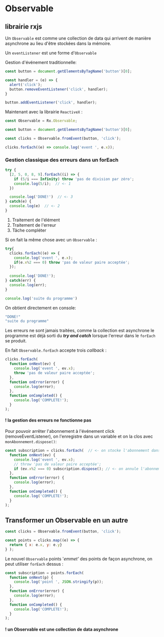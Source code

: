 # Observable

## librairie rxjs

Un `Observable` est comme une collection de data qui arrivent de manière asynchrone au lieu d'être stockées dans la mémoire.

Un `eventListener` est une forme d'`Observable`

Gestion d'événement traditionnelle:

```js
const button = document.getElementsByTagName('button')[0];

const handler = (e) => {
  alert('click');
  button.removeEventListener('click', handler);
}

button.addEventListener('click', handler);
```

Maintenant avec la librairie `ReactiveX` :

```js
const Observable = Rx.Observable;

const button = document.getElementsByTagName('button')[0];

const clicks = Observable.fromEvent(button, 'click');

clicks.forEach((e) => console.log('event ', e.x));
```

### Gestion classique des erreurs dans un forEach

```js
try {
  [2, 5, 0, 8, 9].forEach((i) => {    
    if (5/i === Infinity) throw 'pas de division par zéro';
    console.log(5/i);  // <- 1
  })

  console.log('DONE!')  // <- 3
} catch(e) {
  console.log(e)  // <- 2
}
```

1. Traitement de l'élément
2. Traitement de l'erreur
3. Tâche compléter

Si on fait la même chose avec un `Observable` :

```js
try{
  clicks.forEach((e) => {
    console.log('event ', e.x);
    if(e.x%2 === 0) throw 'pas de valeur paire acceptée';
  });
  
  console.log('DONE!');
} catch(err) {
  console.log(err);
}

console.log('suite du programme')
```

On obtient directement en console:

```bash
"DONE!"
"suite du programme"
```

Les erreurs ne sont jamais traitées, comme la collection est asynchrone le programme est déjà sorti du ***try and catch*** lorsque l'erreur dans le `forEach` se produit.

En fait `Observable.forEach` accepte trois *callback* :

```js
clicks.forEach(
  function onNext(ev) {
    console.log('event ', ev.x);
    throw 'pas de valeur paire acceptée';
  },
  function onError(error) {
    console.log(error);
  },
  function onCompleted() {
    console.log('COMPLETE!');
  } 
);
```

#### ! la gestion des erreurs ne fonctionne pas

Pour pouvoir arrêter l'abonnement à l'événement click (removeEventListener), on l'enregistre dans un variable et on la clos avec `monAbonnement.dispose()`:

```js
const subscription = clicks.forEach(  // <- on stocke l'abonnement dans subscription
  function onNext(ev) {
    console.log('event ', ev.x);
    // throw 'pas de valeur paire acceptée';
    if (ev.x%2 === 0) subscription.dispose(); // <- on annule l'abonnement si la valeur est paire
  },
  function onError(error) {
    console.log(error);
  },
  function onCompleted() {
    console.log('COMPLETE!');
  } 
);
```

## Transformer un Observable en un autre

```js
const clicks = Observable.fromEvent(button, 'click');

const points = clicks.map((e) => {
  return { x: e.x, y: e.y}
} );
```

Le nouvel `Observable` points '*emmet'* des points de façon asynchrone, on peut utiliser `forEach` dessus :

```js
const subscription = points.forEach(
  function onNext(p) {
    console.log('point ', JSON.stringify(p));
  },
  function onError(error) {
    console.log(error);
  },
  function onCompleted() {
    console.log('COMPLETE!');
  } 
);
```

#### ! un Observable est une collection de data asynchrone

